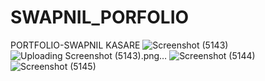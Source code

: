 # SWAPNIL_PORFOLIO
PORTFOLIO-SWAPNIL KASARE
![Screenshot (5143)](https://github.com/kasareswapnil09/SWAPNIL_PORFOLIO/assets/100402494/38091d83-6b2d-4827-a444-ae4fb50db603)
![Uploading Screenshot (5143).png…]()
![Screenshot (5144)](https://github.com/kasareswapnil09/SWAPNIL_PORFOLIO/assets/100402494/5641a8e1-7754-44b3-830b-42e4c3737acc)
![Screenshot (5145)](https://github.com/kasareswapnil09/SWAPNIL_PORFOLIO/assets/100402494/1da60631-cfe0-440d-a7d0-4f42e5fec839)
